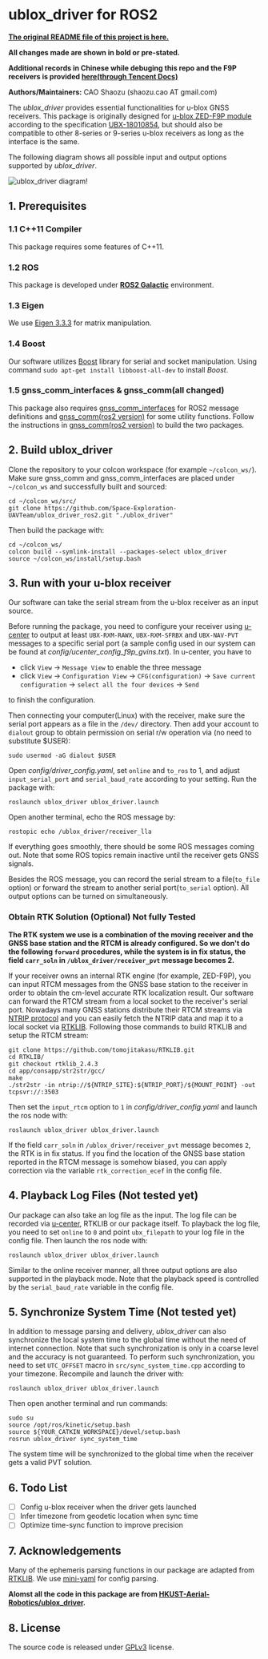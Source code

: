 # ublox_driver for ROS2
[**The original README file of this project is here.**](README_old.md)

**All changes made are shown in bold or pre-stated.**

**Additional records in Chinese while debuging this repo and the F9P receivers is provided [here(through Tencent Docs)](https://docs.qq.com/doc/DVkF6d3RYVWtGQXBG)**

**Authors/Maintainers:** CAO Shaozu (shaozu.cao AT gmail.com)

The *ublox_driver* provides essential functionalities for u-blox GNSS receivers. This package is originally designed for [u-blox ZED-F9P module](https://www.u-blox.com/en/product/zed-f9p-module) according to the specification [UBX-18010854](https://www.u-blox.com/en/docs/UBX-18010854), but should also be compatible to other 8-series or 9-series u-blox receivers as long as the interface is the same.

The following diagram shows all possible input and output options supported by *ublox_driver*.

![ublox_driver diagram!](/figures/ublox_driver_diagram.svg "ublox_driver_diagram")

## 1. Prerequisites

### 1.1 C++11 Compiler
This package requires some features of C++11.

### 1.2 ROS
This package is developed under **[ROS2 Galactic](https://docs.ros.org/en/galactic/index.html)** environment.

### 1.3 Eigen
We use [Eigen 3.3.3](https://gitlab.com/libeigen/eigen/-/archive/3.3.3/eigen-3.3.3.zip) for matrix manipulation.

### 1.4 Boost
Our software utilizes [Boost](https://www.boost.org/) library for serial and socket manipulation. Using command `sudo apt-get install libboost-all-dev` to install *Boost*.

### 1.5 **gnss_comm_interfaces & gnss_comm(all changed)**
This package also requires [gnss_comm_interfaces](https://github.com/Space-Exploration-UAVTeam/gnss_comm_interfaces) for ROS2 message definitions and [gnss_comm(ros2 version)](https://github.com/Space-Exploration-UAVTeam/gnss_comm) for some utility functions. Follow the instructions in [gnss_comm(ros2 version)](https://github.com/Space-Exploration-UAVTeam/gnss_comm##1-prerequisites) to build the two packages.

## 2. Build ublox_driver
Clone the repository to your colcon workspace (for example `~/colcon_ws/`). Make sure gnss_comm and gnss_comm_interfaces are placed under `~/colcon_ws` and successfully built and sourced:
```
cd ~/colcon_ws/src/
git clone https://github.com/Space-Exploration-UAVTeam/ublox_driver_ros2.git "./ublox_driver"
```
Then build the package with:
```
cd ~/colcon_ws/
colcon build --symlink-install --packages-select ublox_driver
source ~/colcon_ws/install/setup.bash
```
## 3. Run with your u-blox receiver
Our software can take the serial stream from the u-blox receiver as an input source. 

Before running the package, you need to configure your receiver using [u-center](https://www.u-blox.com/en/product/u-center) to output at least `UBX-RXM-RAWX`, `UBX-RXM-SFRBX` and `UBX-NAV-PVT` messages to a specific serial port (a sample config used in our system can be found at *config/ucenter_config_f9p_gvins.txt*). In u-center, you have to 
+ click `View` -> `Message View` to enable the three message 
+ click `View` -> `Configuration View` -> `CFG(configuration)` -> `Save current configuration` -> `select all the four devices` -> `Send`

to finish the configuration.

Then connecting your computer(Linux) with the receiver, make sure the serial port appears as a file in the `/dev/` directory. Then add your account to `dialout` group to obtain permission on serial r/w operation via (no need to substitute $USER):
```
sudo usermod -aG dialout $USER
```
Open *config/driver_config.yaml*, set `online` and `to_ros` to 1, and adjust `input_serial_port` and `serial_baud_rate` according to your setting. Run the package with:
```
roslaunch ublox_driver ublox_driver.launch
```

Open another terminal, echo the ROS message by:
```
rostopic echo /ublox_driver/receiver_lla
```
If everything goes smoothly, there should be some ROS messages coming out. Note that some ROS topics remain inactive until the receiver gets GNSS signals. 

Besides the ROS message, you can record the serial stream to a file(`to_file` option) or forward the stream to another serial port(`to_serial` option). All output options can be turned on simultaneously.

### Obtain RTK Solution (Optional) **Not fully Tested**
**The RTK system we use is a combination of the moving receiver and the GNSS base station and the RTCM is already configured. So we don't do the following `forward` procedures, while the system is in fix status, the field `carr_soln` in `/ublox_driver/receiver_pvt` message becomes 2.**

If your receiver owns an internal RTK engine (for example, ZED-F9P), you can input RTCM messages from the GNSS base station to the receiver in order to obtain the cm-level accurate RTK localization result. Our software can forward the RTCM stream from a local socket to the receiver's serial port. Nowadays many GNSS stations distribute their RTCM streams via [NTRIP protocol](https://en.wikipedia.org/wiki/Networked_Transport_of_RTCM_via_Internet_Protocol) and you can easily fetch the NTRIP data and map it to a local socket via [RTKLIB](http://www.rtklib.com/). Following those commands to build RTKLIB and setup the RTCM stream:
```
git clone https://github.com/tomojitakasu/RTKLIB.git
cd RTKLIB/
git checkout rtklib_2.4.3
cd app/consapp/str2str/gcc/
make
./str2str -in ntrip://${NTRIP_SITE}:${NTRIP_PORT}/${MOUNT_POINT} -out tcpsvr://:3503
```
Then set the `input_rtcm` option to `1` in *config/driver_config.yaml* and launch the ros node with:
```
roslaunch ublox_driver ublox_driver.launch
```
If the field `carr_soln` in `/ublox_driver/receiver_pvt` message becomes `2`, the RTK is in fix status. If you find the location of the GNSS base station reported in the RTCM message is somehow biased, you can apply correction via the variable `rtk_correction_ecef` in the config file.

## 4. Playback Log Files (**Not tested yet**)

Our package can also take an log file as the input. The log file can be recorded via [u-center](https://www.u-blox.com/en/product/u-center), RTKLIB or our package itself. To playback the log file, you need to set `online` to `0` and point `ubx_filepath` to your log file in the config file. Then launch the ros node with:
```
roslaunch ublox_driver ublox_driver.launch
```
Similar to the online receiver manner, all three output options are also supported in the playback mode. Note that the playback speed is controlled by the `serial_baud_rate` variable in the config file.


## 5. Synchronize System Time (**Not tested yet**)
In addition to message parsing and delivery, *ublox_driver* can also synchronize the local system time to the global time without the need of internet connection. Note that such synchronization is only in a coarse level and the accuracy is not guaranteed. To perform such synchronization, you need to set `UTC_OFFSET` macro in `src/sync_system_time.cpp` according to your timezone. Recompile and launch the driver with:
```
roslaunch ublox_driver ublox_driver.launch
```
Then open another terminal and run commands:
```
sudo su
source /opt/ros/kinetic/setup.bash
source ${YOUR_CATKIN_WORKSPACE}/devel/setup.bash
rosrun ublox_driver sync_system_time
```
The system time will be synchronized to the global time when the receiver gets a valid PVT solution.

## 6. Todo List

- [ ] Config u-blox receiver when the driver gets launched
- [ ] Infer timezone from geodetic location when sync time
- [ ] Optimize time-sync function to improve precision

## 7. Acknowledgements
Many of the ephemeris parsing functions in our package are adapted from [RTKLIB](http://www.rtklib.com/). We use [mini-yaml](https://github.com/jimmiebergmann/mini-yaml) for config parsing.

**Alomst all the code in this package are from [HKUST-Aerial-Robotics/ublox_driver](https://github.com/HKUST-Aerial-Robotics/ublox_driver).**

## 8. License
The source code is released under [GPLv3](https://www.gnu.org/licenses/gpl-3.0.html) license.

